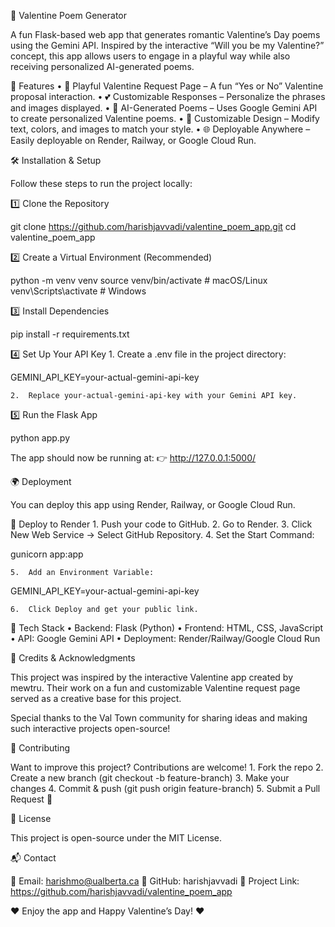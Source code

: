 💖 Valentine Poem Generator

A fun Flask-based web app that generates romantic Valentine’s Day poems using the Gemini API. Inspired by the interactive “Will you be my Valentine?” concept, this app allows users to engage in a playful way while also receiving personalized AI-generated poems.

🚀 Features
	•	🏹 Playful Valentine Request Page – A fun “Yes or No” Valentine proposal interaction.
	•	💕 Customizable Responses – Personalize the phrases and images displayed.
	•	📜 AI-Generated Poems – Uses Google Gemini API to create personalized Valentine poems.
	•	🎨 Customizable Design – Modify text, colors, and images to match your style.
	•	🌐 Deployable Anywhere – Easily deployable on Render, Railway, or Google Cloud Run.

🛠️ Installation & Setup

Follow these steps to run the project locally:

1️⃣ Clone the Repository

git clone https://github.com/harishjavvadi/valentine_poem_app.git
cd valentine_poem_app

2️⃣ Create a Virtual Environment (Recommended)

python -m venv venv
source venv/bin/activate  # macOS/Linux
venv\Scripts\activate     # Windows

3️⃣ Install Dependencies

pip install -r requirements.txt

4️⃣ Set Up Your API Key
	1.	Create a .env file in the project directory:

GEMINI_API_KEY=your-actual-gemini-api-key


	2.	Replace your-actual-gemini-api-key with your Gemini API key.

5️⃣ Run the Flask App

python app.py

The app should now be running at:
👉 http://127.0.0.1:5000/

🌍 Deployment

You can deploy this app using Render, Railway, or Google Cloud Run.

🔹 Deploy to Render
	1.	Push your code to GitHub.
	2.	Go to Render.
	3.	Click New Web Service → Select GitHub Repository.
	4.	Set the Start Command:

gunicorn app:app


	5.	Add an Environment Variable:

GEMINI_API_KEY=your-actual-gemini-api-key


	6.	Click Deploy and get your public link.

🎨 Tech Stack
	•	Backend: Flask (Python)
	•	Frontend: HTML, CSS, JavaScript
	•	API: Google Gemini API
	•	Deployment: Render/Railway/Google Cloud Run

🔗 Credits & Acknowledgments

This project was inspired by the interactive Valentine app created by mewtru. Their work on a fun and customizable Valentine request page served as a creative base for this project.

Special thanks to the Val Town community for sharing ideas and making such interactive projects open-source!

🤝 Contributing

Want to improve this project? Contributions are welcome!
	1.	Fork the repo
	2.	Create a new branch (git checkout -b feature-branch)
	3.	Make your changes
	4.	Commit & push (git push origin feature-branch)
	5.	Submit a Pull Request 🎉

📜 License

This project is open-source under the MIT License.

📬 Contact

📧 Email: harishmo@ualberta.ca
🔗 GitHub: harishjavvadi
🚀 Project Link: https://github.com/harishjavvadi/valentine_poem_app

❤️ Enjoy the app and Happy Valentine’s Day! ❤️
